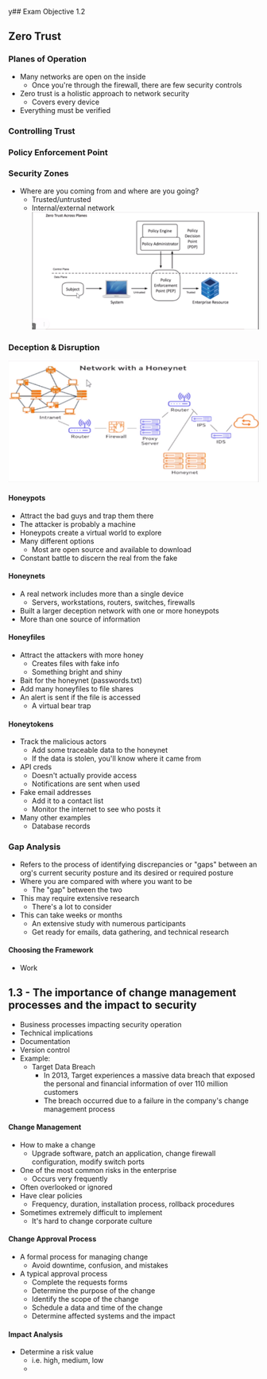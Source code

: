 y## Exam Objective 1.2
## Zero Trust
### Planes of Operation
- Many networks are open on the inside
	- Once you're through the firewall, there are few security controls
- Zero trust is a holistic approach to network security
	- Covers every device
- Everything must be verified
### Controlling Trust
### Policy Enforcement Point
### Security Zones
- Where are you coming from and where are you going?
	- Trusted/untrusted
	- Internal/external network
![](Pasted%20image%2020240416193058.png)
### Deception & Disruption
![](Pasted%20image%2020240416193347.png)
#### Honeypots
- Attract the bad guys and trap them there
- The attacker is probably a machine
- Honeypots create a virtual world to explore
- Many different options
	- Most are open source and available to download
- Constant battle to discern the real from the fake
#### Honeynets
- A real network includes more than a single device
	- Servers, workstations, routers, switches, firewalls
- Built a larger deception network with one or more honeypots
- More than one source of information
#### Honeyfiles
- Attract the attackers with more honey
	- Creates files with fake info
	- Something bright and shiny
- Bait for the honeynet (passwords.txt)
- Add many honeyfiles to file shares
- An alert is sent if the file is accessed
	- A virtual bear trap
#### Honeytokens
- Track the malicious actors
	- Add some traceable data to the honeynet
	- If the data is stolen, you'll know where it came from
- API creds
	- Doesn't actually provide access
	- Notifications are sent when used
- Fake email addresses
	- Add it to a contact list
	- Monitor the internet to see who posts it
- Many other examples
	- Database records
### Gap Analysis
- Refers to the process of identifying discrepancies or "gaps" between an org's current security posture and its desired or required posture
- Where you are compared with where you want to be
	- The "gap" between the two
- This may require extensive research
	- There's a lot to consider
- This can take weeks or months
	- An extensive study with numerous participants
	- Get ready for emails, data gathering, and technical research
#### Choosing the Framework
- Work
## 1.3 - The importance of change management processes and the impact to security
- Business processes impacting security operation
- Technical implications
- Documentation
- Version control
- Example:
	- Target Data Breach
		- In 2013, Target experiences a massive data breach that exposed the personal and financial information of over 110 million customers
		- The breach occurred due to a failure in the company's change management process
#### Change Management
- How to make a change
	- Upgrade software, patch an application, change firewall configuration, modify switch ports
- One of the most common risks in the enterprise
	- Occurs very frequently
- Often overlooked or ignored
- Have clear policies
	- Frequency, duration, installation process, rollback procedures
- Sometimes extremely difficult to implement
	- It's hard to change corporate culture
#### Change Approval Process
- A formal process for managing change
	- Avoid downtime, confusion, and mistakes
- A typical approval process
	- Complete the requests forms
	- Determine the purpose of the change
	- Identify the scope of the change
	- Schedule a data and time of the change
	- Determine affected systems and the impact
#### Impact Analysis
- Determine a risk value
	- i.e. high, medium, low
	- 